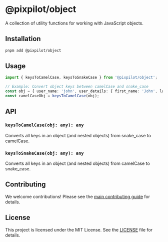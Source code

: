 # @pixpilot/object

A collection of utility functions for working with JavaScript objects.

## Installation

```bash
pnpm add @pixpilot/object
```

## Usage

```typescript
import { keysToCamelCase, keysToSnakeCase } from '@pixpilot/object';

// Example: Convert object keys between camelCase and snake_case
const obj = { user_name: 'john', user_details: { first_name: 'John', last_name: 'Doe' } };
const camelCaseObj = keysToCamelCase(obj);
```

## API

### `keysToCamelCase(obj: any): any`

Converts all keys in an object (and nested objects) from snake_case to camelCase.

### `keysToSnakeCase(obj: any): any`

Converts all keys in an object (and nested objects) from camelCase to snake_case.

## Contributing

We welcome contributions! Please see the [main contributing guide](../../CONTRIBUTING.md) for details.

## License

This project is licensed under the MIT License. See the [LICENSE](../../LICENSE) file for details.
